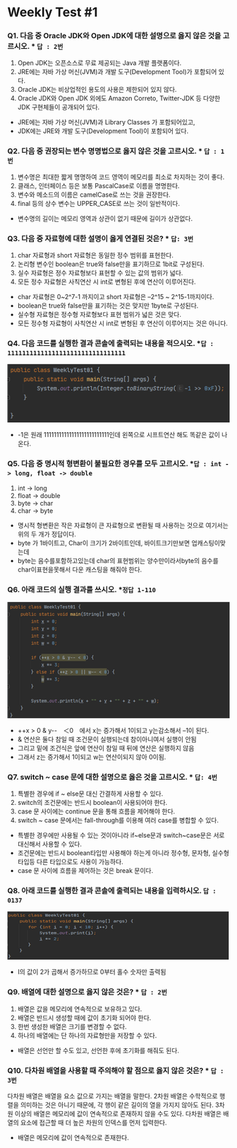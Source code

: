 # Weekly Test #1

### Q1. 다음 중 Oracle JDK와 Open JDK에 대한 설명으로 옳지 않은 것을 고르시오. * `답 : 2번`
1. Open JDK는 오픈소스로 무료 제공되는 Java 개발 플랫폼이다.
2. JRE에는 자바 가상 머신(JVM)과 개발 도구(Development Tool)가 포함되어 있다.
3. Oracle JDK는 비상업적인 용도의 사용은 제한되어 있지 않다.
4. Oracle JDK와 Open JDK 외에도 Amazon Correto, Twitter-JDK 등 다양한 JDK 구현체들이 공개되어 있다.

* JRE에는 자바 가상 머신(JVM)과 Library Classes 가 포함되어있고,
* JDK에는 JRE와 개발 도구(Development Tool)이 포함되어 있다.


### Q2. 다음 중 권장되는 변수 명명법으로 옳지 않은 것을 고르시오. * `답 : 1번`

1. 변수명은 최대한 짧게 명명하여 코드 영역이 메모리를 최소로 차지하는 것이 좋다.
2. 클래스, 인터페이스 등은 보통 PascalCase로 이름을 명명한다.
3. 변수와 메소드의 이름은 camelCase로 쓰는 것을 권장한다.
4. final 등의 상수 변수는 UPPER_CASE로 쓰는 것이 일반적이다.

* 변수명의 길이는 메모리 영역과 상관이 없기 때문에 길이가 상관없다.


### Q3. 다음 중 자료형에 대한 설명이 옳게 연결된 것은? * `답: 3번`

1. char 자료형과 short 자료형은 동일한 정수 범위를 표현한다.
2. 논리형 변수인 boolean은 true와 false만을 표기하므로 1bit로 구성된다.
3. 실수 자료형은 정수 자료형보다 표현할 수 있는 값의 범위가 넓다.
4. 모든 정수 자료형은 사칙연산 시 int로 변형된 후에 연산이 이루어진다.

* char 자료형은 0~2^7-1 까지이고 short 자료형은 –2^15 ~ 2^15-1까지이다.
* boolean은 true와 false만을 표기하는 것은 맞지만 1byte로  구성된다.
* 실수형 자료형은 정수형 자로형보다 표현 범위가 넓은 것은 맞다.
* 모든 정수형 자료형이 사칙연산 시 int로 변형된 후 연산이 이루어지는 것은 아니다.

### Q4. 다음 코드를 실행한 결과 콘솔에 출력되는 내용을 적으시오. *`답 : 11111111111111111111111111111111 `

![weeklytest08](../images/weekelytest1-4.png)

* -1은 원래 11111111111111111111111111인데 왼쪽으로 시프트연산 해도 똑같은 값이 
나온다.


### Q5. 다음 중 명시적 형변환이 불필요한 경우를 모두 고르시오. *`답 : int -> long, float -> double`

1. int -> long
2. float -> double
3. byte -> char
4. char -> byte

* 명시적 형변환은 작은 자료형이 큰 자료형으로 변환될 때 사용하는 것으로
여기서는 위의 두 개가 정답이다.
* byte 가 1바이트고, Char이 크기가 2바이트인데, 바이트크기만보면 업캐스팅이맞는데
* byte는 음수를포함하고있는데 char의 표현범위는 양수만이라서byte의 음수를 char이표현을못해서 다운 캐스팅을 해줘야 한다.


### Q6. 아래 코드의 실행 결과를 쓰시오. *`정답 1-110`
![weeklytest08](../images/weekelytest1-6.png)

* ++x > 0 & y--　＜0　에서 x는 증가해서 1이되고 y는감소해서 –1이 된다. 
* & 연산은 둘다 참일 때 조건문이 실행되는데 참이아니여서 실행이 안됨
* 그리고 밑에 조건식은 앞에 연산이 참일 때 뒤에 연산은 실행하지 않음
* 그래서 z는 증가해서 1이되고 w는 연산이되지 않아 0이됨.

### Q7. switch ~ case 문에 대한 설명으로 옳은 것을 고르시오. * `답: 4번`
1. 특별한 경우에 if ~ else문 대신 간결하게 사용할 수 있다.
2. switch의 조건문에는 반드시 boolean이 사용되어야 한다.
3. case 문 사이에는 continue 문을 통해 흐름을 제어해야 한다.
4. switch ~ case 문에서는 fall-through를 이용해 여러 case를 병합할 수 있다.

* 특별한 경우에만 사용될 수 있는 것이아니라 if~else문과 switch~case문은 서로 대신해서 사용할 수 있다.
* 조건문에는 반드시 boolean타입만 사용해야 하는게 아니라 정수형, 문자형, 실수형 타입등 다른 타입으로도 사용이 가능하다.
* case 문 사이에 흐름을 제어하는 것은 break 문이다.


### Q8. 아래 코드를 실행한 결과 콘솔에 출력되는 내용을 입력하시오. `답 : 0137`
![weeklytest08](../images/weekelytest1-8.png)

* I의 값이 2가 곱해서 증가하므로 0부터 홀수 숫자만 출력됨

### Q9. 배열에 대한 설명으로 옳지 않은 것은? * `답 : 2번`
1. 배열은 값을 메모리에 연속적으로 보유하고 있다.
2. 배열은 반드시 생성할 때에 값이 초기화 되어야 한다.
3. 한번 생성한 배열은 크기를 변경할 수 없다.
4. 하나의 배열에는 단 하나의 자료형만을 저장할 수 있다.

* 배열은 선언만 할 수도 있고, 선언한 후에 초기화를 해줘도 된다.

### Q10. 다차원 배열을 사용할 때 주의해야 할 점으로 옳지 않은 것은? * `답 : 3번`
다차원 배열은 배열을 요소 값으로 가지는 배열을 말한다.
2차원 배열은 수학적으로 행렬을 의미하는 것은 아니기 때문에, 각 행이 같은 길이의 열을 가지지 않아도 된다.
3차원 이상의 배열은 메모리에 값이 연속적으로 존재하지 않을 수도 있다.
다차원 배열은 배열의 요소에 접근할 때 더 높은 차원의 인덱스를 먼저 입력한다.

* 배열은 메모리에 값이 연속적으로 존재한다.